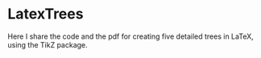 # LatexTrees

Here I share the code and the pdf for creating five detailed trees in LaTeX, using the TikZ package.
